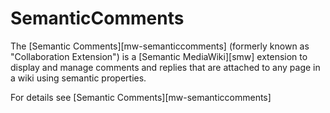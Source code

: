 # SemanticComments
The [Semantic Comments][mw-semanticcomments] (formerly known as "Collaboration Extension") is a [Semantic MediaWiki][smw] extension to display and manage comments and replies that are attached to any page in a wiki using semantic properties.

For details see [Semantic Comments][mw-semanticcomments]
